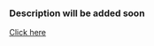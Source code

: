 ### Description will be added soon

[Click here](https://vladgalafm.github.io/OptimalRedundancy/dist/)